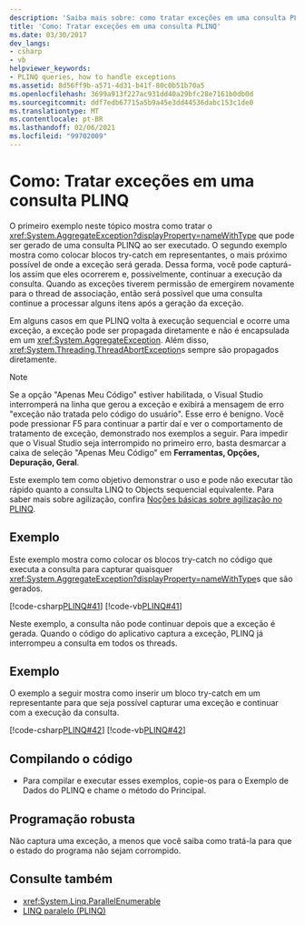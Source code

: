 ```yaml
---
description: 'Saiba mais sobre: como tratar exceções em uma consulta PLINQ'
title: 'Como: Tratar exceções em uma consulta PLINQ'
ms.date: 03/30/2017
dev_langs:
- csharp
- vb
helpviewer_keywords:
- PLINQ queries, how to handle exceptions
ms.assetid: 8d56ff9b-a571-4d31-b41f-80c0b51b70a5
ms.openlocfilehash: 3699a913f227ac931dd40a29bfc28e7161b0db0d
ms.sourcegitcommit: ddf7edb67715a5b9a45e3dd44536dabc153c1de0
ms.translationtype: MT
ms.contentlocale: pt-BR
ms.lasthandoff: 02/06/2021
ms.locfileid: "99702009"
---
```

# <a name="how-to-handle-exceptions-in-a-plinq-query"></a>Como: Tratar exceções em uma consulta PLINQ

O primeiro exemplo neste tópico mostra como tratar o <xref:System.AggregateException?displayProperty=nameWithType> que pode ser gerado de uma consulta PLINQ ao ser executado. O segundo exemplo mostra como colocar blocos try-catch em representantes, o mais próximo possível de onde a exceção será gerada. Dessa forma, você pode capturá-los assim que eles ocorrerem e, possivelmente, continuar a execução da consulta. Quando as exceções tiverem permissão de emergirem novamente para o thread de associação, então será possível que uma consulta continue a processar alguns itens após a geração da exceção.

Em alguns casos em que PLINQ volta à execução sequencial e ocorre uma exceção, a exceção pode ser propagada diretamente e não é encapsulada em um <xref:System.AggregateException>. Além disso, <xref:System.Threading.ThreadAbortException>s sempre são propagados diretamente.

> [!NOTE]
> Se a opção "Apenas Meu Código" estiver habilitada, o Visual Studio interromperá na linha que gerou a exceção e exibirá a mensagem de erro "exceção não tratada pelo código do usuário". Esse erro é benigno. Você pode pressionar F5 para continuar a partir daí e ver o comportamento de tratamento de exceção, demonstrado nos exemplos a seguir. Para impedir que o Visual Studio seja interrompido no primeiro erro, basta desmarcar a caixa de seleção "Apenas Meu Código" em **Ferramentas, Opções, Depuração, Geral**.
>
> Este exemplo tem como objetivo demonstrar o uso e pode não executar tão rápido quanto a consulta LINQ to Objects sequencial equivalente. Para saber mais sobre agilização, confira [Noções básicas sobre agilização no PLINQ](understanding-speedup-in-plinq.md).

## <a name="example"></a>Exemplo

Este exemplo mostra como colocar os blocos try-catch no código que executa a consulta para capturar quaisquer <xref:System.AggregateException?displayProperty=nameWithType>s que são gerados.

[!code-csharp[PLINQ#41](../../../samples/snippets/csharp/VS_Snippets_Misc/plinq/cs/plinqsamples.cs#41)]
[!code-vb[PLINQ#41](../../../samples/snippets/visualbasic/VS_Snippets_Misc/plinq/vb/plinqsnippets1.vb#41)]

Neste exemplo, a consulta não pode continuar depois que a exceção é gerada. Quando o código do aplicativo captura a exceção, PLINQ já interrompeu a consulta em todos os threads.

## <a name="example"></a>Exemplo

O exemplo a seguir mostra como inserir um bloco try-catch em um representante para que seja possível capturar uma exceção e continuar com a execução da consulta.

[!code-csharp[PLINQ#42](../../../samples/snippets/csharp/VS_Snippets_Misc/plinq/cs/plinqsamples.cs#42)]
[!code-vb[PLINQ#42](../../../samples/snippets/visualbasic/VS_Snippets_Misc/plinq/vb/plinqsnippets1.vb#42)]

## <a name="compiling-the-code"></a>Compilando o código

- Para compilar e executar esses exemplos, copie-os para o Exemplo de Dados do PLINQ e chame o método do Principal.

## <a name="robust-programming"></a>Programação robusta

Não captura uma exceção, a menos que você saiba como tratá-la para que o estado do programa não sejam corrompido.

## <a name="see-also"></a>Consulte também

- <xref:System.Linq.ParallelEnumerable>
- [LINQ paralelo (PLINQ)](introduction-to-plinq.md)
